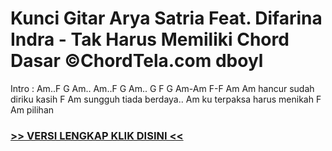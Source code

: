 
 # Kunci Gitar Arya Satria Feat. Difarina Indra - Tak Harus Memiliki Chord Dasar ©ChordTela.com dboyl


Intro : Am..F G Am.. Am..F G Am.. G F G Am-Am F-F Am Am hancur sudah diriku kasih F Am sungguh tiada berdaya.. Am ku terpaksa harus menikah F Am pilihan

###  <a href="https://shortlighzx.web.app?sq=Kunci Gitar Arya Satria Feat. Difarina Indra - Tak Harus Memiliki Chord Dasar ©ChordTela.com"> >> VERSI LENGKAP KLIK DISINI << </a>
